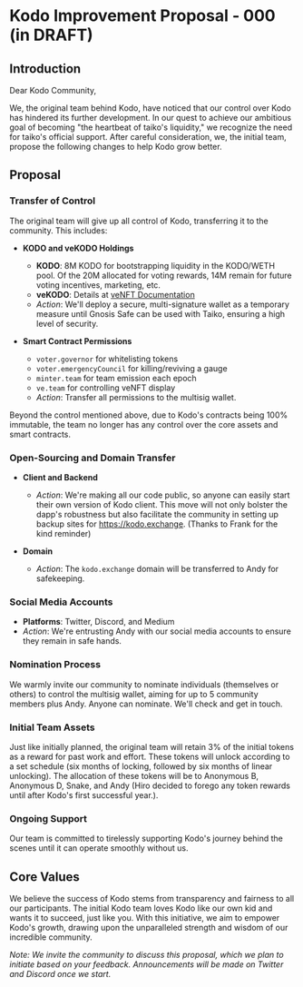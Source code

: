 # Kodo Improvement Proposal - 000 (in DRAFT)

## Introduction

Dear Kodo Community,

We, the original team behind Kodo, have noticed that our control over Kodo has hindered its further development. In our quest to achieve our ambitious goal of becoming "the heartbeat of taiko's liquidity," we recognize the need for taiko's official support. After careful consideration, we, the initial team, propose the following changes to help Kodo grow better.

## Proposal

### Transfer of Control

The original team will give up all control of Kodo, transferring it to the community. This includes:

- **KODO and veKODO Holdings**
  - **KODO**: 8M KODO for bootstrapping liquidity in the KODO/WETH pool. Of the 20M allocated for voting rewards, 14M remain for future voting incentives, marketing, etc.
  - **veKODO**: Details at [veNFT Documentation](https://github.com/kodo-exchange/contracts/blob/main/veNFT.md)
  - *Action*: We'll deploy a secure, multi-signature wallet as a temporary measure until Gnosis Safe can be used with Taiko, ensuring a high level of security.

- **Smart Contract Permissions**
  - `voter.governor` for whitelisting tokens
  - `voter.emergencyCouncil` for killing/reviving a gauge
  - `minter.team` for team emission each epoch
  - `ve.team` for controlling veNFT display
  - *Action*: Transfer all permissions to the multisig wallet.

Beyond the control mentioned above, due to Kodo's contracts being 100% immutable, the team no longer has any control over the core assets and smart contracts.

### Open-Sourcing and Domain Transfer

- **Client and Backend**
  - *Action*: We're making all our code public, so anyone can easily start their own version of Kodo client. This move will not only bolster the dapp's robustness but also facilitate the community in setting up backup sites for https://kodo.exchange. (Thanks to Frank for the kind reminder)

- **Domain**
  - *Action*: The `kodo.exchange` domain will be transferred to Andy for safekeeping.

### Social Media Accounts

- **Platforms**: Twitter, Discord, and Medium
- *Action*: We're entrusting Andy with our social media accounts to ensure they remain in safe hands.

### Nomination Process

We warmly invite our community to nominate individuals (themselves or others) to control the multisig wallet, aiming for up to 5 community members plus Andy. Anyone can nominate. We'll check and get in touch.

### Initial Team Assets

Just like initially planned, the original team will retain 3% of the initial tokens as a reward for past work and effort. These tokens will unlock according to a set schedule (six months of locking, followed by six months of linear unlocking). The allocation of these tokens will be to Anonymous B, Anonymous D, Snake, and Andy (Hiro decided to forego any token rewards until after Kodo's first successful year.).

### Ongoing Support

Our team is committed to tirelessly supporting Kodo's journey behind the scenes until it can operate smoothly without us.

## Core Values

We believe the success of Kodo stems from transparency and fairness to all our participants. The initial Kodo team loves Kodo like our own kid and wants it to succeed, just like you. With this initiative, we aim to empower Kodo's growth, drawing upon the unparalleled strength and wisdom of our incredible community.

*Note: We invite the community to discuss this proposal, which we plan to initiate based on your feedback. Announcements will be made on Twitter and Discord once we start.*